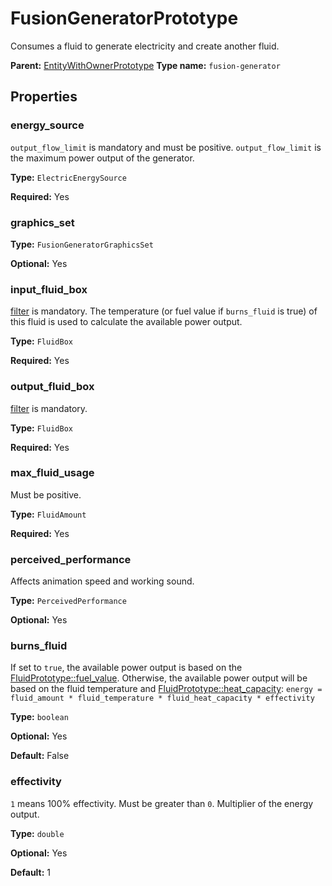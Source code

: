 # FusionGeneratorPrototype

Consumes a fluid to generate electricity and create another fluid.

**Parent:** [EntityWithOwnerPrototype](EntityWithOwnerPrototype.md)
**Type name:** `fusion-generator`

## Properties

### energy_source

`output_flow_limit` is mandatory and must be positive. `output_flow_limit` is the maximum power output of the generator.

**Type:** `ElectricEnergySource`

**Required:** Yes

### graphics_set

**Type:** `FusionGeneratorGraphicsSet`

**Optional:** Yes

### input_fluid_box

[filter](prototype:FluidBox::filter) is mandatory. The temperature (or fuel value if `burns_fluid` is true) of this fluid is used to calculate the available power output.

**Type:** `FluidBox`

**Required:** Yes

### output_fluid_box

[filter](prototype:FluidBox::filter) is mandatory.

**Type:** `FluidBox`

**Required:** Yes

### max_fluid_usage

Must be positive.

**Type:** `FluidAmount`

**Required:** Yes

### perceived_performance

Affects animation speed and working sound.

**Type:** `PerceivedPerformance`

**Optional:** Yes

### burns_fluid

If set to `true`, the available power output is based on the [FluidPrototype::fuel_value](prototype:FluidPrototype::fuel_value). Otherwise, the available power output will be based on the fluid temperature and [FluidPrototype::heat_capacity](prototype:FluidPrototype::heat_capacity): `energy = fluid_amount * fluid_temperature * fluid_heat_capacity * effectivity`

**Type:** `boolean`

**Optional:** Yes

**Default:** False

### effectivity

`1` means 100% effectivity. Must be greater than `0`. Multiplier of the energy output.

**Type:** `double`

**Optional:** Yes

**Default:** 1

